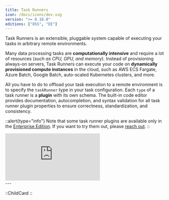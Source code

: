 ```yaml
---
title: Task Runners
icon: /docs/icons/dev.svg
version: ">= 0.18.0"
editions: ["OSS", "EE"]
---
```


Task Runners is an extensible, pluggable system capable of executing your tasks in arbitrary remote environments.

Many data processing tasks are **computationally intensive** and require a lot of resources (_such as CPU, GPU, and memory_). Instead of provisioning always-on servers, Task Runners can execute your code on **dynamically provisioned compute instances** in the cloud, such as AWS ECS Fargate, Azure Batch, Google Batch, auto-scaled Kubernetes clusters, and more.

All you have to do to offload your task execution to a remote environment is to specify the `taskRunner` type in your task configuration. Each `type` of a task runner is a **plugin** with its own schema. The built-in code editor provides documentation, autocompletion, and syntax validation for all task runner plugin properties to ensure correctness, standardization, and consistency.

::alert{type="info"}
Note that some task runner plugins are available only in the [Enterprise Edition](../../06.enterprise/index.md). If you want to try them out, please [reach out](/demo/).
::

<div class="video-container">
  <iframe src="https://www.youtube.com/embed/edYa8WAMAdQ?si=2vu6XPUUeTQziWNq" title="YouTube video player" frameborder="0" allow="accelerometer; autoplay; clipboard-write; encrypted-media; gyroscope; picture-in-picture; web-share" referrerpolicy="strict-origin-when-cross-origin" allowfullscreen></iframe>
</div>
---

::ChildCard
::
